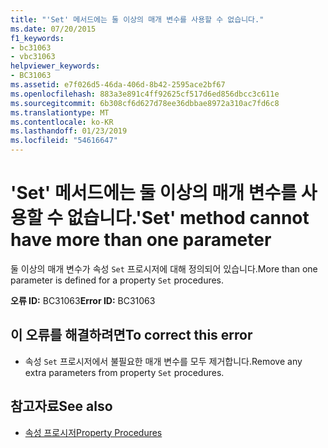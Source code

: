 ```yaml
---
title: "'Set' 메서드에는 둘 이상의 매개 변수를 사용할 수 없습니다."
ms.date: 07/20/2015
f1_keywords:
- bc31063
- vbc31063
helpviewer_keywords:
- BC31063
ms.assetid: e7f026d5-46da-406d-8b42-2595ace2bf67
ms.openlocfilehash: 883a3e891c4ff92625cf517d6ed856dbcc3c611e
ms.sourcegitcommit: 6b308cf6d627d78ee36dbbae8972a310ac7fd6c8
ms.translationtype: MT
ms.contentlocale: ko-KR
ms.lasthandoff: 01/23/2019
ms.locfileid: "54616647"
---
```

# <a name="set-method-cannot-have-more-than-one-parameter"></a><span data-ttu-id="b96d3-102">'Set' 메서드에는 둘 이상의 매개 변수를 사용할 수 없습니다.</span><span class="sxs-lookup"><span data-stu-id="b96d3-102">'Set' method cannot have more than one parameter</span></span>
<span data-ttu-id="b96d3-103">둘 이상의 매개 변수가 속성 `Set` 프로시저에 대해 정의되어 있습니다.</span><span class="sxs-lookup"><span data-stu-id="b96d3-103">More than one parameter is defined for a property `Set` procedures.</span></span>  
  
 <span data-ttu-id="b96d3-104">**오류 ID:** BC31063</span><span class="sxs-lookup"><span data-stu-id="b96d3-104">**Error ID:** BC31063</span></span>  
  
## <a name="to-correct-this-error"></a><span data-ttu-id="b96d3-105">이 오류를 해결하려면</span><span class="sxs-lookup"><span data-stu-id="b96d3-105">To correct this error</span></span>  
  
-   <span data-ttu-id="b96d3-106">속성 `Set` 프로시저에서 불필요한 매개 변수를 모두 제거합니다.</span><span class="sxs-lookup"><span data-stu-id="b96d3-106">Remove any extra parameters from property `Set` procedures.</span></span>  
  
## <a name="see-also"></a><span data-ttu-id="b96d3-107">참고자료</span><span class="sxs-lookup"><span data-stu-id="b96d3-107">See also</span></span>

- [<span data-ttu-id="b96d3-108">속성 프로시저</span><span class="sxs-lookup"><span data-stu-id="b96d3-108">Property Procedures</span></span>](../../visual-basic/programming-guide/language-features/procedures/property-procedures.md)

